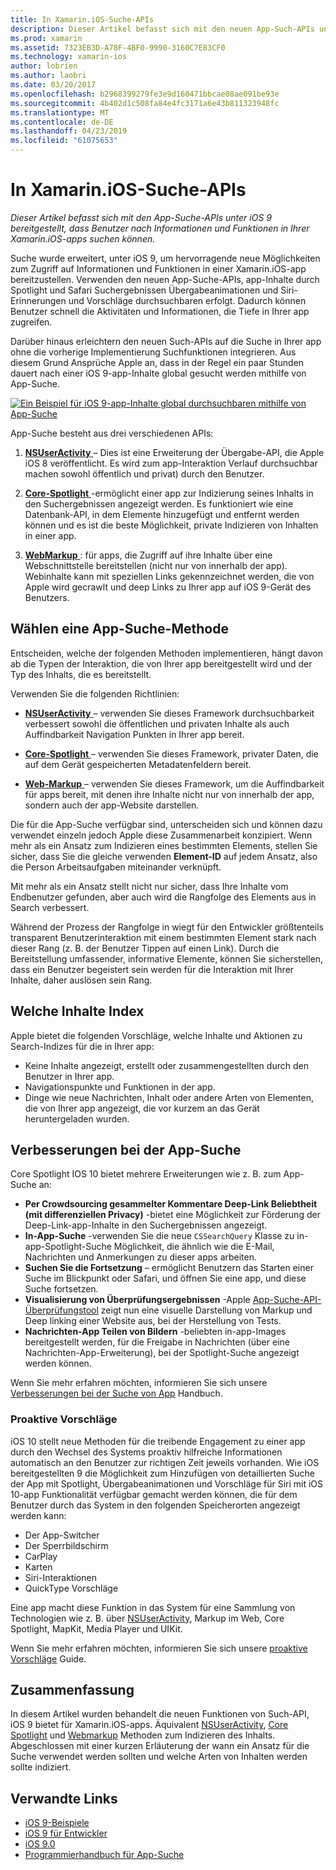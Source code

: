 ```yaml
---
title: In Xamarin.iOS-Suche-APIs
description: Dieser Artikel befasst sich mit den neuen App-Such-APIs unter iOS 9 bereitgestellt, dass Benutzer nach Informationen und Funktionen in Ihrer Xamarin.iOS-apps suchen können.
ms.prod: xamarin
ms.assetid: 7323EB3D-A78F-4BF0-9990-3160C7E83CF0
ms.technology: xamarin-ios
author: lobrien
ms.author: laobri
ms.date: 03/20/2017
ms.openlocfilehash: b2968399279fe3e9d160471bbcae08ae091be93e
ms.sourcegitcommit: 4b402d1c508fa84e4fc3171a6e43b811323948fc
ms.translationtype: MT
ms.contentlocale: de-DE
ms.lasthandoff: 04/23/2019
ms.locfileid: "61075653"
---
```

# <a name="search-apis-in-xamarinios"></a>In Xamarin.iOS-Suche-APIs

_Dieser Artikel befasst sich mit den App-Suche-APIs unter iOS 9 bereitgestellt, dass Benutzer nach Informationen und Funktionen in Ihrer Xamarin.iOS-apps suchen können._

Suche wurde erweitert, unter iOS 9, um hervorragende neue Möglichkeiten zum Zugriff auf Informationen und Funktionen in einer Xamarin.iOS-app bereitzustellen. Verwenden den neuen App-Suche-APIs, app-Inhalte durch Spotlight und Safari Suchergebnissen Übergabeanimationen und Siri-Erinnerungen und Vorschläge durchsuchbaren erfolgt. Dadurch können Benutzer schnell die Aktivitäten und Informationen, die Tiefe in Ihrer app zugreifen.

Darüber hinaus erleichtern den neuen Such-APIs auf die Suche in Ihrer app ohne die vorherige Implementierung Suchfunktionen integrieren. Aus diesem Grund Ansprüche Apple an, dass in der Regel ein paar Stunden dauert nach einer iOS 9-app-Inhalte global gesucht werden mithilfe von App-Suche.

[![](images/intro01.png "Ein Beispiel für iOS 9-app-Inhalte global durchsuchbaren mithilfe von App-Suche")](images/intro01.png#lightbox)

App-Suche besteht aus drei verschiedenen APIs:

1. [**NSUserActivity** ](nsuseractivity.md) – Dies ist eine Erweiterung der Übergabe-API, die Apple iOS 8 veröffentlicht. Es wird zum app-Interaktion Verlauf durchsuchbar machen sowohl öffentlich und privat) durch den Benutzer.

2. [**Core-Spotlight** ](corespotlight.md) -ermöglicht einer app zur Indizierung seines Inhalts in den Suchergebnissen angezeigt werden. Es funktioniert wie eine Datenbank-API, in dem Elemente hinzugefügt und entfernt werden können und es ist die beste Möglichkeit, private Indizieren von Inhalten in einer app.

3. [**WebMarkup** ](web-markup.md) : für apps, die Zugriff auf ihre Inhalte über eine Webschnittstelle bereitstellen (nicht nur von innerhalb der app). Webinhalte kann mit speziellen Links gekennzeichnet werden, die von Apple wird gecrawlt und deep Links zu Ihrer app auf iOS 9-Gerät des Benutzers.

## <a name="selecting-an-app-search-approach"></a>Wählen eine App-Suche-Methode

Entscheiden, welche der folgenden Methoden implementieren, hängt davon ab die Typen der Interaktion, die von Ihrer app bereitgestellt wird und der Typ des Inhalts, die es bereitstellt.

Verwenden Sie die folgenden Richtlinien:

- [**NSUserActivity** ](nsuseractivity.md) – verwenden Sie dieses Framework durchsuchbarkeit verbessert sowohl die öffentlichen und privaten Inhalte als auch Auffindbarkeit Navigation Punkten in Ihrer app bereit.

- [**Core-Spotlight** ](corespotlight.md) – verwenden Sie dieses Framework, privater Daten, die auf dem Gerät gespeicherten Metadatenfeldern bereit.

- [**Web-Markup** ](web-markup.md) – verwenden Sie dieses Framework, um die Auffindbarkeit für apps bereit, mit denen ihre Inhalte nicht nur von innerhalb der app, sondern auch der app-Website darstellen.

Die für die App-Suche verfügbar sind, unterscheiden sich und können dazu verwendet einzeln jedoch Apple diese Zusammenarbeit konzipiert. Wenn mehr als ein Ansatz zum Indizieren eines bestimmten Elements, stellen Sie sicher, dass Sie die gleiche verwenden **Element-ID** auf jedem Ansatz, also die Person Arbeitsaufgaben miteinander verknüpft.

Mit mehr als ein Ansatz stellt nicht nur sicher, dass Ihre Inhalte vom Endbenutzer gefunden, aber auch wird die Rangfolge des Elements aus in Search verbessert.

Während der Prozess der Rangfolge in wiegt für den Entwickler größtenteils transparent Benutzerinteraktion mit einem bestimmten Element stark nach dieser Rang (z. B. der Benutzer Tippen auf einen Link).
Durch die Bereitstellung umfassender, informative Elemente, können Sie sicherstellen, dass ein Benutzer begeistert sein werden für die Interaktion mit Ihrer Inhalte, daher auslösen sein Rang.

## <a name="what-content-to-index"></a>Welche Inhalte Index

Apple bietet die folgenden Vorschläge, welche Inhalte und Aktionen zu Search-Indizes für die in Ihrer app:

 - Keine Inhalte angezeigt, erstellt oder zusammengestellten durch den Benutzer in Ihrer app.
 - Navigationspunkte und Funktionen in der app.
 - Dinge wie neue Nachrichten, Inhalt oder andere Arten von Elementen, die von Ihrer app angezeigt, die vor kurzem an das Gerät heruntergeladen wurden.

## <a name="app-search-enhancements"></a>Verbesserungen bei der App-Suche

Core Spotlight IOS 10 bietet mehrere Erweiterungen wie z. B. zum App-Suche an:

- **Per Crowdsourcing gesammelter Kommentare Deep-Link Beliebtheit (mit differenziellen Privacy)** -bietet eine Möglichkeit zur Förderung der Deep-Link-app-Inhalte in den Suchergebnissen angezeigt.
- **In-App-Suche** -verwenden Sie die neue `CSSearchQuery` Klasse zu in-app-Spotlight-Suche Möglichkeit, die ähnlich wie die E-Mail, Nachrichten und Anmerkungen zu dieser apps arbeiten.
- **Suchen Sie die Fortsetzung** – ermöglicht Benutzern das Starten einer Suche im Blickpunkt oder Safari, und öffnen Sie eine app, und diese Suche fortsetzen.
- **Visualisierung von Überprüfungsergebnissen** -Apple [App-Suche-API-Überprüfungstool](https://search.developer.apple.com/appsearch-validation-tool) zeigt nun eine visuelle Darstellung von Markup und Deep linking einer Website aus, bei der Herstellung von Tests.
- **Nachrichten-App Teilen von Bildern** -beliebten in-app-Images bereitgestellt werden, für die Freigabe in Nachrichten (über eine Nachrichten-App-Erweiterung), bei der Spotlight-Suche angezeigt werden können.

Wenn Sie mehr erfahren möchten, informieren Sie sich unsere [Verbesserungen bei der Suche von App](~/ios/platform/search/app-search-enhancements.md) Handbuch.

### <a name="proactive-suggestions"></a>Proaktive Vorschläge

iOS 10 stellt neue Methoden für die treibende Engagement zu einer app durch den Wechsel des Systems proaktiv hilfreiche Informationen automatisch an den Benutzer zur richtigen Zeit jeweils vorhanden. Wie iOS bereitgestellten 9 die Möglichkeit zum Hinzufügen von detaillierten Suche der App mit Spotlight, Übergabeanimationen und Vorschläge für Siri mit iOS 10-app Funktionalität verfügbar gemacht werden können, die für dem Benutzer durch das System in den folgenden Speicherorten angezeigt werden kann:

- Der App-Switcher
- Der Sperrbildschirm
- CarPlay
- Karten
- Siri-Interaktionen
- QuickType Vorschläge 

Eine app macht diese Funktion in das System für eine Sammlung von Technologien wie z. B. über [NSUserActivity](xref:Foundation.NSUserActivity), Markup im Web, Core Spotlight, MapKit, Media Player und UIKit.

Wenn Sie mehr erfahren möchten, informieren Sie sich unsere [proaktive Vorschläge](~/ios/platform/search/proactive-suggestions.md) Guide.

## <a name="summary"></a>Zusammenfassung

In diesem Artikel wurden behandelt die neuen Funktionen von Such-API, iOS 9 bietet für Xamarin.iOS-apps. Äquivalent [NSUserActivity](nsuseractivity.md), [Core Spotlight](corespotlight.md) und [Webmarkup](web-markup.md) Methoden zum Indizieren des Inhalts. Abgeschlossen mit einer kurzen Erläuterung der wann ein Ansatz für die Suche verwendet werden sollten und welche Arten von Inhalten werden sollte indiziert.



## <a name="related-links"></a>Verwandte Links

- [iOS 9-Beispiele](https://developer.xamarin.com/samples/ios/iOS9/)
- [iOS 9 für Entwickler](https://developer.apple.com/ios/pre-release/)
- [iOS 9.0](https://developer.apple.com/library/prerelease/ios/releasenotes/General/WhatsNewIniOS/Articles/iOS9.html)
- [Programmierhandbuch für App-Suche](https://developer.apple.com/library/prerelease/ios/documentation/General/Conceptual/AppSearch/index.html#//apple_ref/doc/uid/TP40016308)
